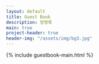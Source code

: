 ```yaml
---
layout: default
title: Guest Book
description: 방명록
main: true
project-header: true
header-img: "/assets/img/bg3.jpg"
---
```


{% include guestbook-main.html %}